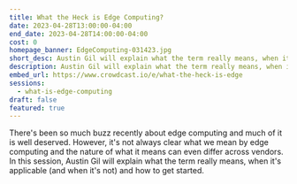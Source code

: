 ```yaml
---
title: What the Heck is Edge Computing?
date: 2023-04-28T13:00:00-04:00
end_date: 2023-04-28T14:00:00-04:00
cost: 0
homepage_banner: EdgeComputing-031423.jpg
short_desc: Austin Gil will explain what the term really means, when it's applicable (and when it's not) and how to get started.
description: Austin Gil will explain what the term really means, when it's applicable (and when it's not) and how to get started.
embed_url: https://www.crowdcast.io/e/what-the-heck-is-edge
sessions:
  - what-is-edge-computing
draft: false
featured: true
---
```


There's been so much buzz recently about edge computing and much of it is well deserved. However, it's not always clear what we mean by edge computing and the nature of what it means can even differ across vendors.  In this session, Austin Gil will explain what the term really means, when it's applicable (and when it's not) and how to get started.
